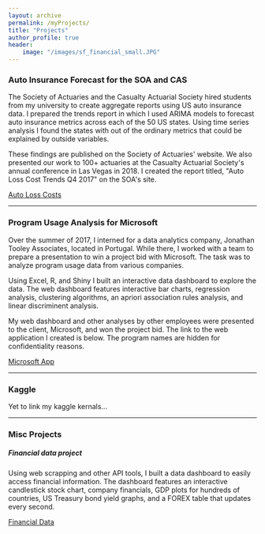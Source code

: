```yaml
---
layout: archive
permalink: /myProjects/
title: "Projects"
author_profile: true
header:
    image: "/images/sf_financial_small.JPG"
---
```


<h3>Auto Insurance Forecast for the SOA and CAS</h3>

The Society of Actuaries and the Casualty Actuarial Society hired students from my university to create aggregate reports using US auto insurance data. I prepared the trends report in which I used ARIMA models to forecast auto insurance metrics across each of the 50 US states. Using time series analysis I found the states with out of the ordinary metrics that could be explained by outside variables.

These findings are published on the Society of Actuaries' website. We also presented our work to 100+ actuaries at the Casualty Actuarial Society's annual conference in Las Vegas in 2018. I created the report titled, "Auto Loss Cost Trends Q4 2017" on the SOA's site.

<a href = "https://www.soa.org/research-reports/2018/auto-loss-cost-trends/" title = "Auto Loss Costs" target = "_blank">Auto Loss Costs</a>

___

<h3>Program Usage Analysis for Microsoft</h3>

Over the summer of 2017, I interned for a data analytics company, Jonathan Tooley Associates, located in Portugal. While there, I worked with a team to prepare a presentation to win a project bid with Microsoft. The task was to analyze program usage data from various companies. 

Using Excel, R, and Shiny I built an interactive data dashboard to explore the data. The web dashboard features interactive bar charts, regression analysis, clustering algorithms, an apriori association rules analysis, and linear discriminent analysis. 

My web dashboard and other analyses by other employees were presented to the client, Microsoft, and won the project bid. The link to the web application I created is below. The program names are hidden for confidentiality reasons.

<a href="https://trevorjohnson.shinyapps.io/jta_app/" title="Microsoft App" target="_blank">Microsoft App</a>

___

<h3>Kaggle</h3>

Yet to link my kaggle kernals...

___

<h3>Misc Projects</h3>

<h5>Financial data project</h5>

Using web scrapping and other API tools, I built a data dashboard to easily access financial information. The dashboard features an interactive candlestick stock chart, company financials, GDP plots for hundreds of countries, US Treasury bond yield graphs, and a FOREX table that updates every second.

<a href="https://trevorjohnson.shinyapps.io/Finance/" title="Financial Data" target="_blank">Financial Data</a>


